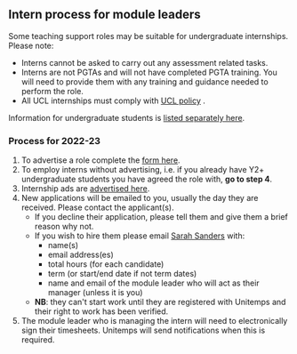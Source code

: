 ## Intern process for module leaders

Some teaching support roles may be suitable for undergraduate internships. Please note:

- Interns cannot be asked to carry out any assessment related tasks.
- Interns are not PGTAs and will not have completed PGTA training. You will need to provide them with any training
  and guidance needed to perform the role. 
- All UCL internships must comply
with [UCL policy](https://www.ucl.ac.uk/human-resources/internships-work-experience-and-volunteering-policy#definitions)
.

Information for undergraduate students is [listed separately here](https://uclcomputerscience.github.io/intern/).

### Process for 2022-23

1. To advertise a role complete
   the [form here](https://docs.google.com/forms/d/1s0zw_9DtYyd1TamFYZTxj4_--R54pKeWlNtnIYHQj7E).
2. To employ interns without advertising, i.e. if you already have Y2+ undergraduate students you have
   agreed the role with, **go to step 4**.
3. Internship ads
   are [advertised here](https://docs.google.com/spreadsheets/d/1i-dtPKUHxlW93iTH4jn-ZN5wU8cUdoKnFMJ-PunvSy8).
4. New applications will be emailed to you, usually the day they are received. Please contact the applicant(s).
    - If you decline their application, please tell them and give them a brief reason why not.
    - If you wish to hire them please email [Sarah Sanders](mailto:sarah.sanders@ucl.ac.uk?subject=Intern%20request)
      with:
        - name(s)
        - email address(es)
        - total hours (for each candidate)
        - term (or start/end date if not term dates)
        - name and email of the module leader who will act as their manager (unless it is you)
    - **NB**: they can't start work until they are registered with Unitemps and their right to work has been verified.
5. The module leader who is managing the intern will need to electronically sign their timesheets. Unitemps will send
   notifications when this is required.
